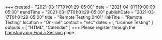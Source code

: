 +++
created = "2021-03-17T01:01:29-05:00"
date = "2021-04-01T19:00:00-05:00"
#endTime = "2021-03-17T01:01:29-05:00"
publishDate = "2021-03-17T01:01:29-05:00"
title = "Remote Testing 0401"
linkTitle = "Remote Testing"
location = "On-line"
contact = "vec"
dates = [ "License Testing" ]
outputs = [ "HTML", "Calendar" ]
+++
Please register through the
[hamstudy.org Find a Session](https://hamstudy.org/sessions)
page.
